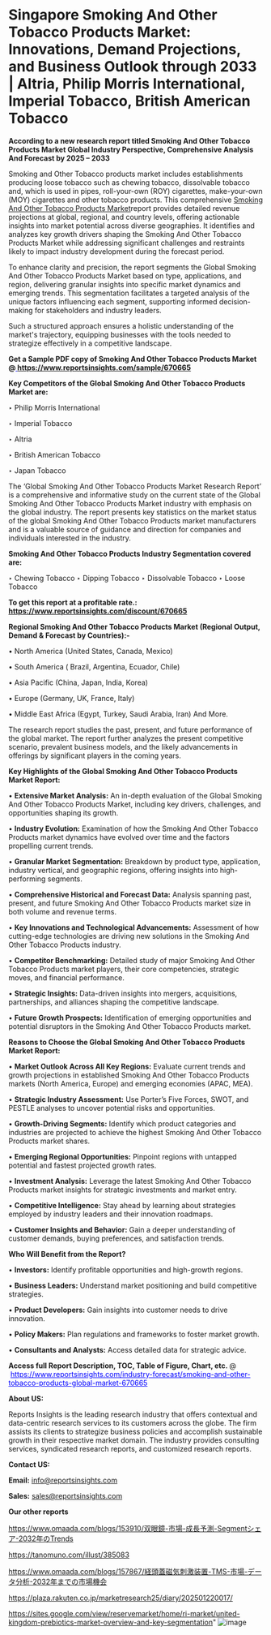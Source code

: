 # Singapore Smoking And Other Tobacco Products Market: Innovations, Demand Projections, and Business Outlook through 2033 | Altria, Philip Morris International, Imperial Tobacco, British American Tobacco

<strong>According to a new research report titled Smoking And Other Tobacco Products Market Global Industry Perspective, Comprehensive Analysis And Forecast by 2025 – 2033</strong>

Smoking and Other Tobacco products market includes establishments producing loose tobacco such as chewing tobacco, dissolvable tobacco and, which is used in pipes, roll-your-own (ROY) cigarettes, make-your-own (MOY) cigarettes and other tobacco products. This comprehensive <a href=https://www.reportsinsights.com/sample/670665>Smoking And Other Tobacco Products Market</a>report provides detailed revenue projections at global, regional, and country levels, offering actionable insights into market potential across diverse geographies. It identifies and analyzes key growth drivers shaping the Smoking And Other Tobacco Products Market while addressing significant challenges and restraints likely to impact industry development during the forecast period.

To enhance clarity and precision, the report segments the Global Smoking And Other Tobacco Products Market based on type, applications, and region, delivering granular insights into specific market dynamics and emerging trends. This segmentation facilitates a targeted analysis of the unique factors influencing each segment, supporting informed decision-making for stakeholders and industry leaders.

Such a structured approach ensures a holistic understanding of the market's trajectory, equipping businesses with the tools needed to strategize effectively in a competitive landscape.

<strong>Get a Sample PDF copy of Smoking And Other Tobacco Products Market </strong><strong>@<a href=https://www.reportsinsights.com/sample/670665 style=color:#0000ff;> https://www.reportsinsights.com/sample/670665</a></strong></font>

<strong>Key Competitors of the Global Smoking And Other Tobacco Products Market are:</strong>

‣ Philip Morris International

‣ Imperial Tobacco

‣ Altria

‣ British American Tobacco

‣ Japan Tobacco

The ‘Global Smoking And Other Tobacco Products Market Research Report’ is a comprehensive and informative study on the current state of the Global Smoking And Other Tobacco Products Market industry with emphasis on the global industry. The report presents key statistics on the market status of the global Smoking And Other Tobacco Products market manufacturers and is a valuable source of guidance and direction for companies and individuals interested in the industry.

<strong>Smoking And Other Tobacco Products Industry Segmentation covered are:</strong>

‣ Chewing Tobacco
‣ Dipping Tobacco
‣ Dissolvable Tobacco
‣ Loose Tobacco

<strong>To get this report at a profitable rate.: <a href=https://www.reportsinsights.com/discount/670665 style=color:#0000ff;>https://www.reportsinsights.com/discount/670665</a></strong></font>

<strong>Regional Smoking And Other Tobacco Products Market (Regional Output, Demand &amp; Forecast by Countries):-</strong>

• North America (United States, Canada, Mexico)

• South America ( Brazil, Argentina, Ecuador, Chile)

• Asia Pacific (China, Japan, India, Korea)

• Europe (Germany, UK, France, Italy)

• Middle East Africa (Egypt, Turkey, Saudi Arabia, Iran) And More.

The research report studies the past, present, and future performance of the global market. The report further analyzes the present competitive scenario, prevalent business models, and the likely advancements in offerings by significant players in the coming years.

<strong>Key Highlights of the Global Smoking And Other Tobacco Products Market Report:</strong>

• <strong>Extensive Market Analysis:</strong> An in-depth evaluation of the Global Smoking And Other Tobacco Products Market, including key drivers, challenges, and opportunities shaping its growth.

• <strong>Industry Evolution:</strong> Examination of how the Smoking And Other Tobacco Products market dynamics have evolved over time and the factors propelling current trends.

• <strong>Granular Market Segmentation:</strong> Breakdown by product type, application, industry vertical, and geographic regions, offering insights into high-performing segments.

• <strong>Comprehensive Historical and Forecast Data:</strong> Analysis spanning past, present, and future Smoking And Other Tobacco Products market size in both volume and revenue terms.

• <strong>Key Innovations and Technological Advancements:</strong> Assessment of how cutting-edge technologies are driving new solutions in the Smoking And Other Tobacco Products industry.

• <strong>Competitor Benchmarking:</strong> Detailed study of major Smoking And Other Tobacco Products market players, their core competencies, strategic moves, and financial performance.

• <strong>Strategic Insights:</strong> Data-driven insights into mergers, acquisitions, partnerships, and alliances shaping the competitive landscape.

• <strong>Future Growth Prospects:</strong> Identification of emerging opportunities and potential disruptors in the Smoking And Other Tobacco Products market.

<strong>Reasons to Choose the Global Smoking And Other Tobacco Products Market Report:</strong>

• <strong>Market Outlook Across All Key Regions:</strong> Evaluate current trends and growth projections in established Smoking And Other Tobacco Products markets (North America, Europe) and emerging economies (APAC, MEA).

• <strong>Strategic Industry Assessment:</strong> Use Porter’s Five Forces, SWOT, and PESTLE analyses to uncover potential risks and opportunities.

• <strong>Growth-Driving Segments:</strong> Identify which product categories and industries are projected to achieve the highest Smoking And Other Tobacco Products market shares.

• <strong>Emerging Regional Opportunities:</strong> Pinpoint regions with untapped potential and fastest projected growth rates.

• <strong>Investment Analysis:</strong> Leverage the latest Smoking And Other Tobacco Products market insights for strategic investments and market entry.

• <strong>Competitive Intelligence:</strong> Stay ahead by learning about strategies employed by industry leaders and their innovation roadmaps.

• <strong>Customer Insights and Behavior:</strong> Gain a deeper understanding of customer demands, buying preferences, and satisfaction trends.

<strong>Who Will Benefit from the Report?</strong>

• <strong>Investors:</strong> Identify profitable opportunities and high-growth regions.

• <strong>Business Leaders:</strong> Understand market positioning and build competitive strategies.

• <strong>Product Developers:</strong> Gain insights into customer needs to drive innovation.

• <strong>Policy Makers:</strong> Plan regulations and frameworks to foster market growth.

• <strong>Consultants and Analysts:</strong> Access detailed data for strategic advice.
</ul>
<strong>Access full Report Description, TOC, Table of Figure, Chart, etc. </strong>@  <a href=https://www.reportsinsights.com/industry-forecast/smoking-and-other-tobacco-products-global-market-670665 style=color:#0000ff;>https://www.reportsinsights.com/industry-forecast/smoking-and-other-tobacco-products-global-market-670665</a></font>

<strong><strong>About US</strong>:</strong>

Reports Insights is the leading research industry that offers contextual and data-centric research services to its customers across the globe. The firm assists its clients to strategize business policies and accomplish sustainable growth in their respective market domain. The industry provides consulting services, syndicated research reports, and customized research reports.

<strong>Contact US:</strong>

<p class=""""><b>Email:</b> <a href=mailto:info@reportsinsights.com>info@reportsinsights.com</a></p>
<p class=""""><b>Sales:</b> <a href=mailto:sales@reportsinsights.com>sales@reportsinsights.com</a></p>

<strong>Our other reports</strong>

<a href=https://www.omaada.com/blogs/153910/双眼鏡-市場-成長予測-Segmentシェア-2032年のTrends>https://www.omaada.com/blogs/153910/双眼鏡-市場-成長予測-Segmentシェア-2032年のTrends</a>

<a href=https://tanomuno.com/illust/385083>https://tanomuno.com/illust/385083</a>

<a href=https://www.omaada.com/blogs/157867/経頭蓋磁気刺激装置-TMS-市場-データ分析-2032年までの市場機会>https://www.omaada.com/blogs/157867/経頭蓋磁気刺激装置-TMS-市場-データ分析-2032年までの市場機会</a>

<a href=https://plaza.rakuten.co.jp/marketresearch25/diary/202501220017/>https://plaza.rakuten.co.jp/marketresearch25/diary/202501220017/</a>

<a href=https://sites.google.com/view/reservemarket/home/ri-market/united-kingdom-prebiotics-market-overview-and-key-segmentation>https://sites.google.com/view/reservemarket/home/ri-market/united-kingdom-prebiotics-market-overview-and-key-segmentation</a>"
![image](https://github.com/user-attachments/assets/63a8f483-caf0-4716-820c-59fd54511a43)
